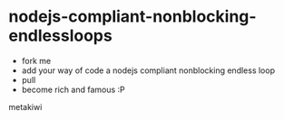 nodejs-compliant-nonblocking-endlessloops
=========================================
- fork me
- add your way of code a nodejs compliant nonblocking endless loop
- pull
- become rich and famous :P

metakiwi
